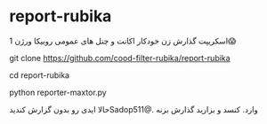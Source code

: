 # report-rubika
اسکریپت گذارش زن خودکار اکانت و چنل های عمومی روبیکا ورژن 1😱

git clone https://github.com/cood-filter-rubika/report-rubika

cd report-rubika

python reporter-maxtor.py

حالا ایدی رو بدون گزارش کندیدSadop511@. وارد. کنسد و بزارید گذارش بزنه
